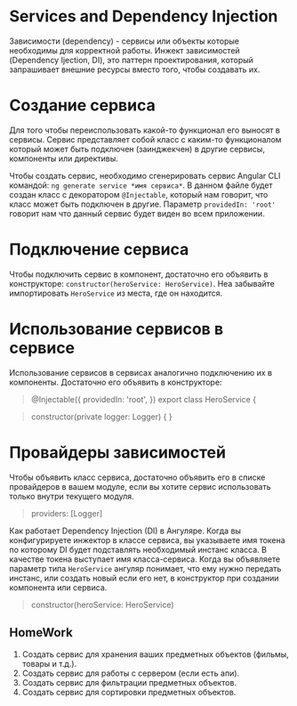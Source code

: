 Services and Dependency Injection
============

Зависимости (dependency) - сервисы или объекты которые необходимы для корректной работы. Инжект зависимостей (Dependency Ijection, DI),
это паттерн проектирования, который запрашивает внешние ресурсы вместо того, чтобы создавать их.

# Создание сервиса

Для того чтобы переиспользовать какой-то функционал его выносят в сервисы. Сервис представляет собой класс с каким-то функционалом который может быть подключен (заинджекчен) в другие сервисы, компоненты или директивы.

Чтобы создать сервис, необходимо сгенерировать сервис Angular CLI командой: `ng generate service *имя сервиса*`.
В данном файле будет создан класс с декоратором `@Injectable`, который нам говорит, что класс может быть подключен в другие.
Параметр `providedIn: 'root'` говорит нам что данный сервис будет виден во всем приложении. 

# Подключение сервиса

Чтобы подключить сервис в компонент, достаточно его объявить в конструкторе: `constructor(heroService: HeroService)`. Неа забывайте импортировать
`HeroService` из места, где он находится.

# Использование сервисов в сервисе

Использование сервисов в сервисах аналогично подключению их в компоненты. Достаточно его объявить в конструкторе:

> @Injectable({
> providedIn: 'root',
> })
> export class HeroService {

> constructor(private logger: Logger) {  }

# Провайдеры зависимостей

Чтобы объявить класс сервиса, достаточно объявить его в списке провайдеров в вашем модуле, если вы хотите сервис использовать 
только внутри текущего модуля. 

> providers: [Logger]

Как работает Dependency Injection (DI) в Ангуляре. Когда вы конфигурируете инжектор в классе сервиса, вы указываете имя токена по которому 
DI будет подставлять необходимый инстанс класса. В качестве токена выступает имя класса-сервиса. Когда вы объявляете параметр типа
`HeroService` ангуляр понимает, что ему нужно передать инстанс, или создать новый если его нет, в конструктор при создании компонента или сервиса.

> constructor(heroService: HeroService)


## HomeWork

1) Создать сервис для хранения ваших предметных объектов (фильмы, товары и т.д.).
2) Создать сервис для работы с сервером (если есть апи).
3) Создать сервис для фильтрации предметных объектов.
4) Создать сервис для сортировки предметных объектов.
